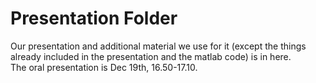 # Presentation Folder 

Our presentation and additional material we use for it (except the things already included in the presentation and the matlab code) is in here.  
The oral presentation is Dec 19th, 16.50-17.10.